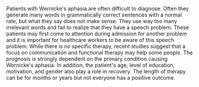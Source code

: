 Patients with Wernicke's aphasia are often difficult to diagnose. Often they generate many words in grammatically correct sentences with a normal rate, but what they say does not make sense. They use way too many irrelevant words and fail to realize that they have a speech problem. These patients may first come to attention during admission for another problem and it is important for healthcare workers to be aware of this speech problem. While there is no specific therapy, recent studies suggest that a focus on communication and functional therapy may help some people. The prognosis is strongly dependent on the primary condition causing Wernicke's aphasia. In addition, the patient's age, level of education, motivation, and gender also play a role in recovery. The length of therapy can be for months or years but not everyone has a positive outcome.